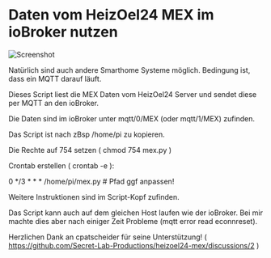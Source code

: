 # Daten vom HeizOel24 MEX im ioBroker nutzen

![Screenshot](https://github.com/ltspicer/iobroker.mex/blob/main/mex.png)

Natürlich sind auch andere Smarthome Systeme möglich. Bedingung ist, dass ein MQTT darauf läuft.

Dieses Script liest die MEX Daten vom HeizOel24 Server und sendet diese per MQTT an den ioBroker.

Die Daten sind im ioBroker unter mqtt/0/MEX (oder mqtt/1/MEX) zufinden.

Das Script ist nach zBsp /home/pi zu kopieren.

Die Rechte auf 754 setzen ( chmod 754 mex.py )

Crontab erstellen ( crontab -e ):

0 */3 * * * /home/pi/mex.py # Pfad ggf anpassen!

Weitere Instruktionen sind im Script-Kopf zufinden.

Das Script kann auch auf dem gleichen Host laufen wie der ioBroker. Bei mir machte dies aber nach einiger Zeit Probleme (mqtt error read econnreset).

Herzlichen Dank an cpatscheider für seine Unterstützung! ( https://github.com/Secret-Lab-Productions/heizoel24-mex/discussions/2 )
